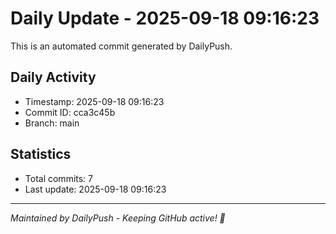 # Daily Update - 2025-09-18 09:16:23

This is an automated commit generated by DailyPush.

## Daily Activity
- Timestamp: 2025-09-18 09:16:23
- Commit ID: cca3c45b
- Branch: main

## Statistics
- Total commits: 7
- Last update: 2025-09-18 09:16:23

---
*Maintained by DailyPush - Keeping GitHub active! 🚀*
